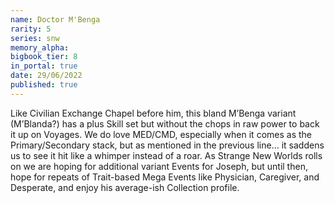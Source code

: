 ```yaml
---
name: Doctor M'Benga
rarity: 5
series: snw
memory_alpha:
bigbook_tier: 8
in_portal: true
date: 29/06/2022
published: true
---
```


Like Civilian Exchange Chapel before him, this bland M’Benga variant (M’Blanda?) has a plus Skill set but without the chops in raw power to back it up on Voyages. We do love MED/CMD, especially when it comes as the Primary/Secondary stack, but as mentioned in the previous line… it saddens us to see it hit like a whimper instead of a roar. As Strange New Worlds rolls on we are hoping for additional variant Events for Joseph, but until then, hope for repeats of Trait-based Mega Events like Physician, Caregiver, and Desperate, and enjoy his average-ish Collection profile.
